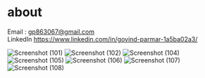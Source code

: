 # about
Email : gp863067@gmail.com <br>
LinkedIn https://www.linkedin.com/in/govind-parmar-1a5ba02a3/



![Screenshot (101)](https://github.com/user-attachments/assets/18cf2530-78d3-4d31-b8f2-7884369c3e8d)
![Screenshot (102)](https://github.com/user-attachments/assets/51dc1efa-a960-4d76-a565-bdbe01d38e07)
![Screenshot (104)](https://github.com/user-attachments/assets/ca9fdeb0-6483-4f14-9d80-2fe4f3b7b6d9)
![Screenshot (105)](https://github.com/user-attachments/assets/e3df1c43-b0bc-4a0b-b298-7923c4499ca9)
![Screenshot (106)](https://github.com/user-attachments/assets/a72cff42-e5a6-4174-870b-fd40285da493)
![Screenshot (107)](https://github.com/user-attachments/assets/6cb361c5-734e-47f0-a8ad-3d4e887a18ef)
![Screenshot (108)](https://github.com/user-attachments/assets/06e210f0-1bfb-467d-a6a5-b5fd6f088467)
